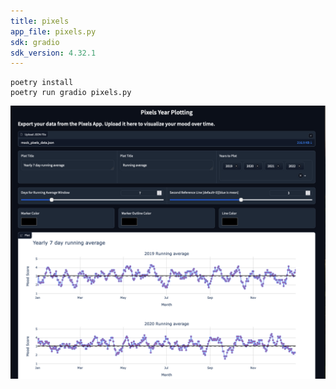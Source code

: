 ```yaml
---
title: pixels
app_file: pixels.py
sdk: gradio
sdk_version: 4.32.1
---
```

```
poetry install
poetry run gradio pixels.py
```
![Screenshot of the App](./screenshot.png)